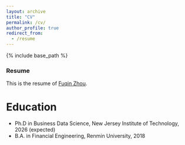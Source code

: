 ```yaml
---
layout: archive
title: "CV"
permalink: /cv/
author_profile: true
redirect_from:
  - /resume
---
```


{% include base_path %}

### Resume

This is the resume of [Fuqin Zhou](http://zhoufq001.github.io/files/cv_fuqinZhou.pdf "Resume").

Education
======
* Ph.D in Business Data Science, New Jersey Institute of Technology, 2026 (expected)
* B.A. in Financial Engineering, Renmin University, 2018

